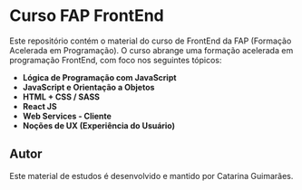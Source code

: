 # Curso FAP FrontEnd

Este repositório contém o material do curso de FrontEnd da FAP (Formação Acelerada em Programação). O curso abrange uma formação acelerada em programação FrontEnd, com foco nos seguintes tópicos:

- **Lógica de Programação com JavaScript**
- **JavaScript e Orientação a Objetos**
- **HTML + CSS / SASS**
- **React JS**
- **Web Services - Cliente**
- **Noções de UX (Experiência do Usuário)**

## Autor

Este material de estudos é desenvolvido e mantido por Catarina Guimarães.
